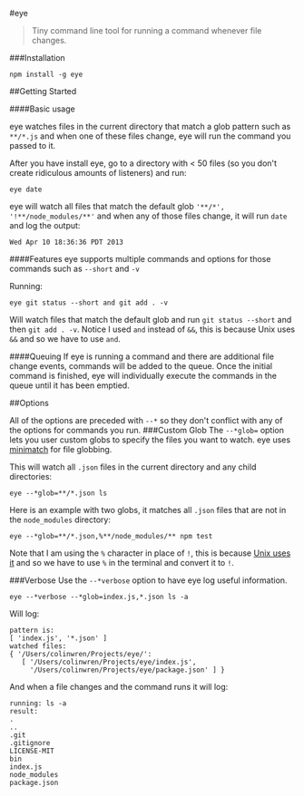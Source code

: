 #eye
> Tiny command line tool for running a command whenever file changes.

###Installation
```
npm install -g eye
```
##Getting Started

####Basic usage

eye watches files in the current directory that match a glob pattern such as ```**/*.js``` and when one of these files change, eye will run the command you passed to it.

After you have install eye, go to a directory with < 50 files (so you don't create ridiculous amounts of listeners) and run:

```
eye date
``` 

eye will watch all files that match the default glob ```'**/*', '!**/node_modules/**'```  and when any of those files change, it will run ```date``` and log the output:
```
Wed Apr 10 18:36:36 PDT 2013
```

####Features
eye supports multiple commands and options for those commands such as ```--short``` and ```-v```

Running:
```
eye git status --short and git add . -v
```
Will watch files that match the default glob and run ```git status --short``` and then ```git add . -v```. Notice I used ```and``` instead of ```&&```, this is because Unix uses ```&&``` and so we have to use ```and```.

####Queuing
If eye is running a command and there are additional file change events, commands will be added to the queue. Once the initial command is finished, eye will individually execute the commands in the queue until it has been emptied.

##Options

All of the options are preceded with ```--*``` so they don't conflict with any of the options for commands you run.
###Custom Glob
The ```--*glob=``` option lets you user custom globs to specify the files you want to watch. eye uses [minimatch](https://github.com/isaacs/minimatch) for file globbing.

This will watch all ```.json``` files in the current directory and any child directories:

```
eye --*glob=**/*.json ls
``` 

Here is an example with two globs, it matches all ```.json``` files that are not in the ```node_modules``` directory:

```
eye --*glob=**/*.json,%**/node_modules/** npm test
```

 
Note that I am using the ```%``` character in place of ```!```, this is because [Unix uses it](http://www.ssec.wisc.edu/mcidas/doc/users_guide/2011.1/exclamation.html) and so we have to use ```%``` in the terminal and convert it to ```!```.

###Verbose
Use the ```--*verbose``` option to have eye log useful information.

```eye --*verbose --*glob=index.js,*.json ls -a```

Will log:

```
pattern is:
[ 'index.js', '*.json' ]
watched files:
{ '/Users/colinwren/Projects/eye/':
   [ '/Users/colinwren/Projects/eye/index.js',
     '/Users/colinwren/Projects/eye/package.json' ] }
```

And when a file changes and the command runs it will log:
```
running: ls -a
result:
.
..
.git
.gitignore
LICENSE-MIT
bin
index.js
node_modules
package.json
```

